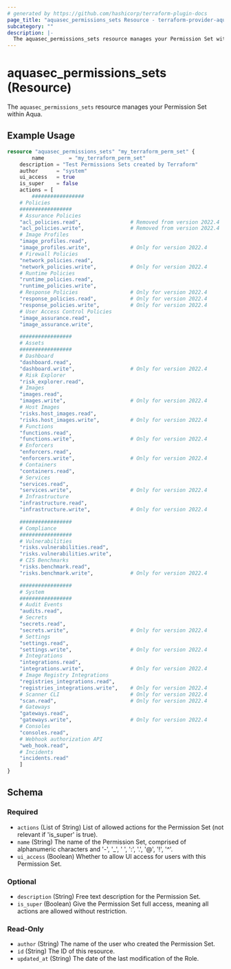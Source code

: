 ```yaml
---
# generated by https://github.com/hashicorp/terraform-plugin-docs
page_title: "aquasec_permissions_sets Resource - terraform-provider-aquasec"
subcategory: ""
description: |-
  The aquasec_permissions_sets resource manages your Permission Set within Aqua.
---
```


# aquasec_permissions_sets (Resource)

The `aquasec_permissions_sets` resource manages your Permission Set within Aqua.

## Example Usage

```terraform
resource "aquasec_permissions_sets" "my_terraform_perm_set" {
        name        = "my_terraform_perm_set"
    description = "Test Permissions Sets created by Terraform"
    author      = "system"
    ui_access   = true
    is_super    = false
    actions = [
        #################
    # Policies
    #################
    # Assurance Policies
    "acl_policies.read",                # Removed from version 2022.4
    "acl_policies.write",               # Removed from version 2022.4
    # Image Profiles
    "image_profiles.read",
    "image_profiles.write",             # Only for version 2022.4
    # Firewall Policies
    "network_policies.read",
    "network_policies.write",           # Only for version 2022.4
    # Runtime Policies
    "runtime_policies.read",
    "runtime_policies.write",
    # Response Policies                 # Only for version 2022.4
    "response_policies.read",           # Only for version 2022.4
    "response_policies.write",          # Only for version 2022.4
    # User Access Control Policies
    "image_assurance.read",
    "image_assurance.write",

    #################
    # Assets
    #################
    # Dashboard
    "dashboard.read",
    "dashboard.write",                  # Only for version 2022.4
    # Risk Explorer
    "risk_explorer.read",
    # Images
    "images.read",
    "images.write",                     # Only for version 2022.4
    # Host Images
    "risks.host_images.read",
    "risks.host_images.write",          # Only for version 2022.4
    # Functions
    "functions.read",
    "functions.write",                  # Only for version 2022.4
    # Enforcers
    "enforcers.read",
    "enforcers.write",                  # Only for version 2022.4
    # Containers
    "containers.read",
    # Services
    "services.read",
    "services.write",                   # Only for version 2022.4
    # Infrastructure
    "infrastructure.read",
    "infrastructure.write",             # Only for version 2022.4

    #################
    # Compliance
    #################
    # Vulnerabilities
    "risks.vulnerabilities.read",
    "risks.vulnerabilities.write",
    # CIS Benchmarks
    "risks.benchmark.read",
    "risks.benchmark.write",            # Only for version 2022.4

    #################
    # System
    #################
    # Audit Events
    "audits.read",
    # Secrets
    "secrets.read",
    "secrets.write",                    # Only for version 2022.4
    # Settings
    "settings.read",
    "settings.write",                   # Only for version 2022.4
    # Integrations
    "integrations.read",
    "integrations.write",               # Only for version 2022.4
    # Image Registry Integrations
    "registries_integrations.read",
    "registries_integrations.write",    # Only for version 2022.4
    # Scanner CLI                       # Only for version 2022.4
    "scan.read",                        # Only for version 2022.4
    # Gateways
    "gateways.read",
    "gateways.write",                   # Only for version 2022.4
    # Consoles
    "consoles.read",
    # Webhook authorization API
    "web_hook.read",
    # Incidents
    "incidents.read"
    ]
}
```

<!-- schema generated by tfplugindocs -->
## Schema

### Required

- `actions` (List of String) List of allowed actions for the Permission Set (not relevant if 'is_super' is true).
- `name` (String) The name of the Permission Set, comprised of alphanumeric characters and '-', '_', ' ', ':', '.', '@', '!', '^'.
- `ui_access` (Boolean) Whether to allow UI access for users with this Permission Set.

### Optional

- `description` (String) Free text description for the Permission Set.
- `is_super` (Boolean) Give the Permission Set full access, meaning all actions are allowed without restriction.

### Read-Only

- `author` (String) The name of the user who created the Permission Set.
- `id` (String) The ID of this resource.
- `updated_at` (String) The date of the last modification of the Role.


